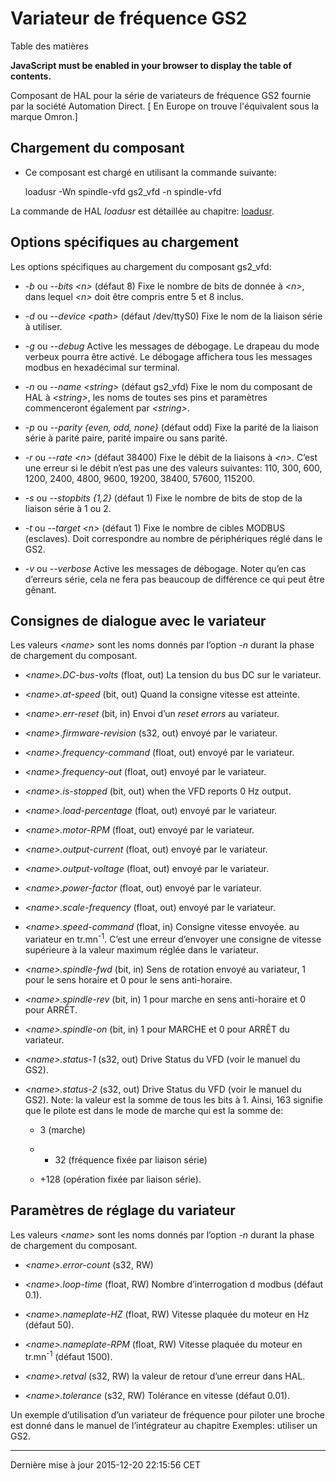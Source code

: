 Variateur de fréquence GS2
==========================

Table des matières

**JavaScript must be enabled in your browser to display the table of contents.**

<span id="cha:Variateur-GS2"></span>

Composant de HAL pour la série de variateurs de fréquence GS2 fournie par la société Automation Direct. <span class="footnote">
\[ En Europe on trouve l'équivalent sous la marque Omron.\]
</span>

Chargement du composant
-----------------------

-   Ce composant est chargé en utilisant la commande suivante:

    loadusr -Wn spindle-vfd gs2_vfd -n spindle-vfd

La commande de HAL *loadusr* est détaillée au chapitre: [loadusr](#sec:loadusr).

Options spécifiques au chargement
---------------------------------

Les options spécifiques au chargement du composant gs2\_vfd:

-   *-b* ou *--bits &lt;n&gt;* (défaut 8) Fixe le nombre de bits de donnée à *&lt;n&gt;*, dans lequel *&lt;n&gt;* doit être compris entre 5 et 8 inclus.

-   *-d* ou *--device &lt;path&gt;* (défaut /dev/ttyS0) Fixe le nom de la liaison série à utiliser.

-   *-g* ou *--debug* Active les messages de débogage. Le drapeau du mode verbeux pourra être activé. Le débogage affichera tous les messages modbus en hexadécimal sur terminal.

-   *-n* ou *--name &lt;string&gt;* (défaut gs2\_vfd) Fixe le nom du composant de HAL à *&lt;string&gt;*, les noms de toutes ses pins et paramètres commenceront également par *&lt;string&gt;*.

-   *-p* ou *--parity {even, odd, none}* (défaut odd) Fixe la parité de la liaison série à parité paire, parité impaire ou sans parité.

-   *-r* ou *--rate &lt;n&gt;* (défaut 38400) Fixe le débit de la liaisons à *&lt;n&gt;*. C’est une erreur si le débit n’est pas une des valeurs suivantes: 110, 300, 600, 1200, 2400, 4800, 9600, 19200, 38400, 57600, 115200.

-   *-s* ou *--stopbits {1,2}* (défaut 1) Fixe le nombre de bits de stop de la liaison série à 1 ou 2.

-   *-t* ou *--target &lt;n&gt;* (défaut 1) Fixe le nombre de cibles MODBUS (esclaves). Doit correspondre au nombre de périphériques réglé dans le GS2.

-   *-v* ou *--verbose* Active les messages de débogage. Noter qu’en cas d’erreurs série, cela ne fera pas beaucoup de différence ce qui peut être gênant.

Consignes de dialogue avec le variateur
---------------------------------------

Les valeurs *&lt;name&gt;* sont les noms donnés par l’option *-n* durant la phase de chargement du composant.

-   *&lt;name&gt;.DC-bus-volts* (float, out) La tension du bus DC sur le variateur.

-   *&lt;name&gt;.at-speed* (bit, out) Quand la consigne vitesse est atteinte.

-   *&lt;name&gt;.err-reset* (bit, in) Envoi d’un *reset errors* au variateur.

-   *&lt;name&gt;.firmware-revision* (s32, out) envoyé par le variateur.

-   *&lt;name&gt;.frequency-command* (float, out) envoyé par le variateur.

-   *&lt;name&gt;.frequency-out* (float, out) envoyé par le variateur.

-   *&lt;name&gt;.is-stopped* (bit, out) when the VFD reports 0 Hz output.

-   *&lt;name&gt;.load-percentage* (float, out) envoyé par le variateur.

-   *&lt;name&gt;.motor-RPM* (float, out) envoyé par le variateur.

-   *&lt;name&gt;.output-current* (float, out) envoyé par le variateur.

-   *&lt;name&gt;.output-voltage* (float, out) envoyé par le variateur.

-   *&lt;name&gt;.power-factor* (float, out) envoyé par le variateur.

-   *&lt;name&gt;.scale-frequency* (float, out) envoyé par le variateur.

-   *&lt;name&gt;.speed-command* (float, in) Consigne vitesse envoyée. au variateur en tr.mn<sup>-1</sup>. C’est une erreur d’envoyer une consigne de vitesse supérieure à la valeur maximum réglée dans le variateur.

-   *&lt;name&gt;.spindle-fwd* (bit, in) Sens de rotation envoyé au variateur, 1 pour le sens horaire et 0 pour le sens anti-horaire.

-   *&lt;name&gt;.spindle-rev* (bit, in) 1 pour marche en sens anti-horaire et 0 pour ARRÊT.

-   *&lt;name&gt;.spindle-on* (bit, in) 1 pour MARCHE et 0 pour ARRÊT du variateur.

-   *&lt;name&gt;.status-1* (s32, out) Drive Status du VFD (voir le manuel du GS2).

-   *&lt;name&gt;.status-2* (s32, out) Drive Status du VFD (voir le manuel du GS2). Note: la valeur est la somme de tous les bits à 1. Ainsi, 163 signifie que le pilote est dans le mode de marche qui est la somme de:

    -   3 (marche)

    -   + 32 (fréquence fixée par liaison série)

    -   +128 (opération fixée par liaison série).

Paramètres de réglage du variateur
----------------------------------

Les valeurs *&lt;name&gt;* sont les noms donnés par l’option *-n* durant la phase de chargement du composant.

-   *&lt;name&gt;.error-count* (s32, RW)

-   *&lt;name&gt;.loop-time* (float, RW) Nombre d’interrogation d modbus (défaut 0.1).

-   *&lt;name&gt;.nameplate-HZ* (float, RW) Vitesse plaquée du moteur en Hz (défaut 50).

-   *&lt;name&gt;.nameplate-RPM* (float, RW) Vitesse plaquée du moteur en tr.mn<sup>-1</sup> (défaut 1500).

-   *&lt;name&gt;.retval* (s32, RW) la valeur de retour d’une erreur dans HAL.

-   *&lt;name&gt;.tolerance* (s32, RW) Tolérance en vitesse (défaut 0.01).

Un exemple d’utilisation d’un variateur de fréquence pour piloter une broche est donné dans le manuel de l’intégrateur au chapitre Exemples: utiliser un GS2.

------------------------------------------------------------------------

Dernière mise à jour 2015-12-20 22:15:56 CET


